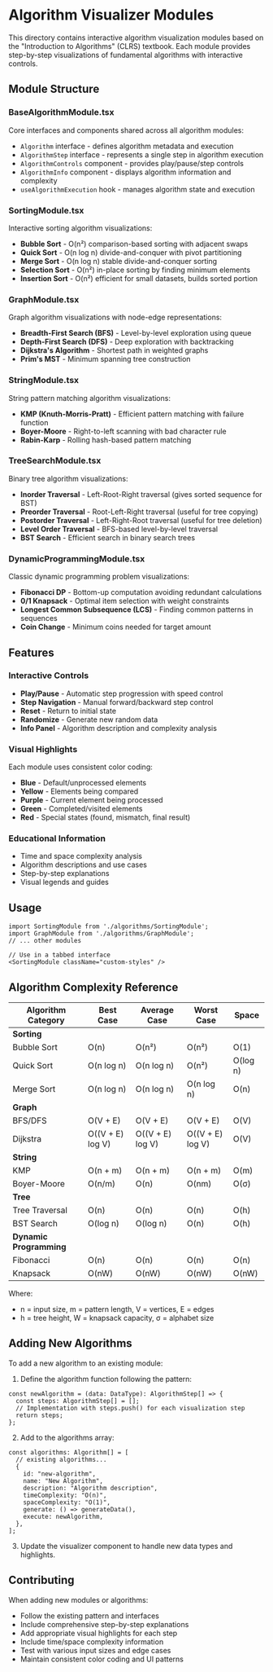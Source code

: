 # Algorithm Visualizer Modules

This directory contains interactive algorithm visualization modules based on the "Introduction to Algorithms" (CLRS) textbook. Each module provides step-by-step visualizations of fundamental algorithms with interactive controls.

## Module Structure

### BaseAlgorithmModule.tsx
Core interfaces and components shared across all algorithm modules:
- `Algorithm` interface - defines algorithm metadata and execution
- `AlgorithmStep` interface - represents a single step in algorithm execution
- `AlgorithmControls` component - provides play/pause/step controls
- `AlgorithmInfo` component - displays algorithm information and complexity
- `useAlgorithmExecution` hook - manages algorithm state and execution

### SortingModule.tsx
Interactive sorting algorithm visualizations:
- **Bubble Sort** - O(n²) comparison-based sorting with adjacent swaps
- **Quick Sort** - O(n log n) divide-and-conquer with pivot partitioning
- **Merge Sort** - O(n log n) stable divide-and-conquer sorting
- **Selection Sort** - O(n²) in-place sorting by finding minimum elements
- **Insertion Sort** - O(n²) efficient for small datasets, builds sorted portion

### GraphModule.tsx
Graph algorithm visualizations with node-edge representations:
- **Breadth-First Search (BFS)** - Level-by-level exploration using queue
- **Depth-First Search (DFS)** - Deep exploration with backtracking
- **Dijkstra's Algorithm** - Shortest path in weighted graphs
- **Prim's MST** - Minimum spanning tree construction

### StringModule.tsx
String pattern matching algorithm visualizations:
- **KMP (Knuth-Morris-Pratt)** - Efficient pattern matching with failure function
- **Boyer-Moore** - Right-to-left scanning with bad character rule
- **Rabin-Karp** - Rolling hash-based pattern matching

### TreeSearchModule.tsx
Binary tree algorithm visualizations:
- **Inorder Traversal** - Left-Root-Right traversal (gives sorted sequence for BST)
- **Preorder Traversal** - Root-Left-Right traversal (useful for tree copying)
- **Postorder Traversal** - Left-Right-Root traversal (useful for tree deletion)
- **Level Order Traversal** - BFS-based level-by-level traversal
- **BST Search** - Efficient search in binary search trees

### DynamicProgrammingModule.tsx
Classic dynamic programming problem visualizations:
- **Fibonacci DP** - Bottom-up computation avoiding redundant calculations
- **0/1 Knapsack** - Optimal item selection with weight constraints
- **Longest Common Subsequence (LCS)** - Finding common patterns in sequences
- **Coin Change** - Minimum coins needed for target amount

## Features

### Interactive Controls
- **Play/Pause** - Automatic step progression with speed control
- **Step Navigation** - Manual forward/backward step control
- **Reset** - Return to initial state
- **Randomize** - Generate new random data
- **Info Panel** - Algorithm description and complexity analysis

### Visual Highlights
Each module uses consistent color coding:
- **Blue** - Default/unprocessed elements
- **Yellow** - Elements being compared
- **Purple** - Current element being processed
- **Green** - Completed/visited elements
- **Red** - Special states (found, mismatch, final result)

### Educational Information
- Time and space complexity analysis
- Algorithm descriptions and use cases
- Step-by-step explanations
- Visual legends and guides

## Usage

```tsx
import SortingModule from './algorithms/SortingModule';
import GraphModule from './algorithms/GraphModule';
// ... other modules

// Use in a tabbed interface
<SortingModule className="custom-styles" />
```

## Algorithm Complexity Reference

| Algorithm Category | Best Case | Average Case | Worst Case | Space |
|-------------------|-----------|--------------|------------|--------|
| **Sorting** |
| Bubble Sort | O(n) | O(n²) | O(n²) | O(1) |
| Quick Sort | O(n log n) | O(n log n) | O(n²) | O(log n) |
| Merge Sort | O(n log n) | O(n log n) | O(n log n) | O(n) |
| **Graph** |
| BFS/DFS | O(V + E) | O(V + E) | O(V + E) | O(V) |
| Dijkstra | O((V + E) log V) | O((V + E) log V) | O((V + E) log V) | O(V) |
| **String** |
| KMP | O(n + m) | O(n + m) | O(n + m) | O(m) |
| Boyer-Moore | O(n/m) | O(n) | O(nm) | O(σ) |
| **Tree** |
| Tree Traversal | O(n) | O(n) | O(n) | O(h) |
| BST Search | O(log n) | O(log n) | O(n) | O(h) |
| **Dynamic Programming** |
| Fibonacci | O(n) | O(n) | O(n) | O(n) |
| Knapsack | O(nW) | O(nW) | O(nW) | O(nW) |

Where:
- n = input size, m = pattern length, V = vertices, E = edges
- h = tree height, W = knapsack capacity, σ = alphabet size

## Adding New Algorithms

To add a new algorithm to an existing module:

1. Define the algorithm function following the pattern:
```tsx
const newAlgorithm = (data: DataType): AlgorithmStep[] => {
  const steps: AlgorithmStep[] = [];
  // Implementation with steps.push() for each visualization step
  return steps;
};
```

2. Add to the algorithms array:
```tsx
const algorithms: Algorithm[] = [
  // existing algorithms...
  {
    id: "new-algorithm",
    name: "New Algorithm",
    description: "Algorithm description",
    timeComplexity: "O(n)",
    spaceComplexity: "O(1)",
    generate: () => generateData(),
    execute: newAlgorithm,
  },
];
```

3. Update the visualizer component to handle new data types and highlights.

## Contributing

When adding new modules or algorithms:
- Follow the existing pattern and interfaces
- Include comprehensive step-by-step explanations
- Add appropriate visual highlights for each step
- Include time/space complexity information
- Test with various input sizes and edge cases
- Maintain consistent color coding and UI patterns